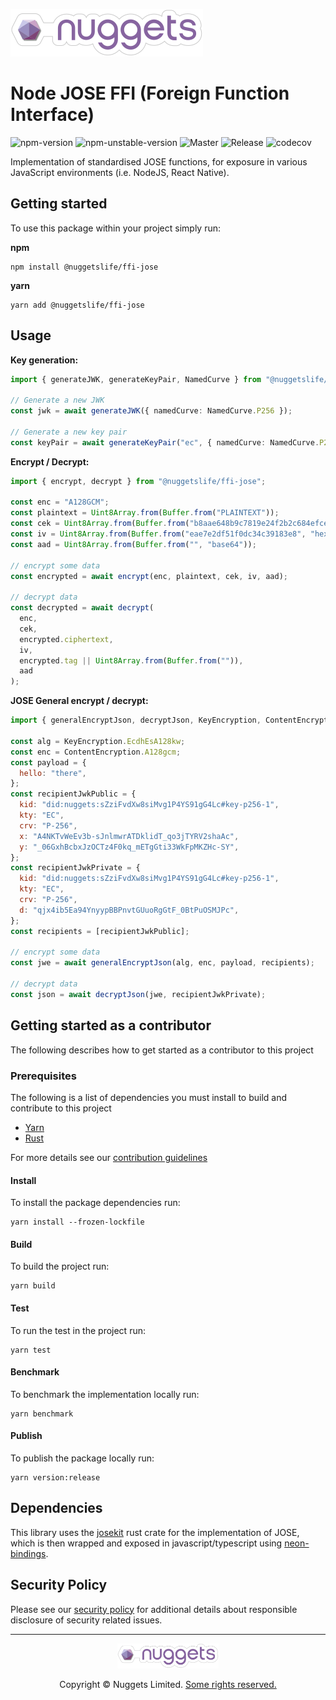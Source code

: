 [![Nuggets](./docs/assets/nuggets-logo.svg)](https://github.com/NuggetsLtd)

# Node JOSE FFI (Foreign Function Interface)

![npm-version](https://badgen.net/npm/v/@nuggetslife/ffi-jose)
![npm-unstable-version](https://badgen.net/npm/v/@nuggetslife/ffi-jose/unstable)
![Master](https://github.com/NuggetsLtd/ffi-jose/workflows/push-master/badge.svg)
![Release](https://github.com/NuggetsLtd/ffi-jose/workflows/push-release/badge.svg)
![codecov](https://codecov.io/gh/NuggetsLtd/ffi-jose/branch/master/graph/badge.svg)

Implementation of standardised JOSE functions, for exposure in various JavaScript environments (i.e. NodeJS, React
Native).

## Getting started

To use this package within your project simply run:

**npm**

```
npm install @nuggetslife/ffi-jose
```

**yarn**

```
yarn add @nuggetslife/ffi-jose
```

## Usage

<!-- See the [sample](./sample) directory for a runnable demo. -->

**Key generation:**

```typescript
import { generateJWK, generateKeyPair, NamedCurve } from "@nuggetslife/ffi-jose";

// Generate a new JWK
const jwk = await generateJWK({ namedCurve: NamedCurve.P256 });

// Generate a new key pair
const keyPair = await generateKeyPair("ec", { namedCurve: NamedCurve.P256 });
```

**Encrypt / Decrypt:**

```javascript
import { encrypt, decrypt } from "@nuggetslife/ffi-jose";

const enc = "A128GCM";
const plaintext = Uint8Array.from(Buffer.from("PLAINTEXT"));
const cek = Uint8Array.from(Buffer.from("b8aae648b9c7819e24f2b2c684efcef1", "hex"));
const iv = Uint8Array.from(Buffer.from("eae7e2df51f0dc34c39183e8", "hex"));
const aad = Uint8Array.from(Buffer.from("", "base64"));

// encrypt some data
const encrypted = await encrypt(enc, plaintext, cek, iv, aad);

// decrypt data
const decrypted = await decrypt(
  enc,
  cek,
  encrypted.ciphertext,
  iv,
  encrypted.tag || Uint8Array.from(Buffer.from("")),
  aad
);
```

**JOSE General encrypt / decrypt:**

```javascript
import { generalEncryptJson, decryptJson, KeyEncryption, ContentEncryption } from "@nuggetslife/ffi-jose";

const alg = KeyEncryption.EcdhEsA128kw;
const enc = ContentEncryption.A128gcm;
const payload = {
  hello: "there",
};
const recipientJwkPublic = {
  kid: "did:nuggets:sZziFvdXw8siMvg1P4YS91gG4Lc#key-p256-1",
  kty: "EC",
  crv: "P-256",
  x: "A4NKTvWeEv3b-sJnlmwrATDklidT_qo3jTYRV2shaAc",
  y: "_06GxhBcbxJzOCTz4F0kq_mETgGti33WkFpMKZHc-SY",
};
const recipientJwkPrivate = {
  kid: "did:nuggets:sZziFvdXw8siMvg1P4YS91gG4Lc#key-p256-1",
  kty: "EC",
  crv: "P-256",
  d: "qjx4ib5Ea94YnyypBBPnvtGUuoRgGtF_0BtPuOSMJPc",
};
const recipients = [recipientJwkPublic];

// encrypt some data
const jwe = await generalEncryptJson(alg, enc, payload, recipients);

// decrypt data
const json = await decryptJson(jwe, recipientJwkPrivate);
```

## Getting started as a contributor

The following describes how to get started as a contributor to this project

### Prerequisites

The following is a list of dependencies you must install to build and contribute to this project

- [Yarn](https://yarnpkg.com/)
- [Rust](https://www.rust-lang.org/)

For more details see our [contribution guidelines](./docs/CONTRIBUTING.md)

#### Install

To install the package dependencies run:

```
yarn install --frozen-lockfile
```

#### Build

To build the project run:

```
yarn build
```

#### Test

To run the test in the project run:

```
yarn test
```

#### Benchmark

To benchmark the implementation locally run:

```
yarn benchmark
```

#### Publish

To publish the package locally run:

```
yarn version:release
```

## Dependencies

This library uses the [josekit](https://crates.io/crates/josekit) rust crate for the implementation of JOSE, which is
then wrapped and exposed in javascript/typescript using [neon-bindings](https://github.com/neon-bindings/neon).

## Security Policy

Please see our [security policy](./SECURITY.md) for additional details about responsible disclosure of security related
issues.

---

<p align="center"><a href="https://nuggets.life" target="_blank"><img height="40px" src ="./docs/assets/nuggets-logo.svg"></a></p><p align="center">Copyright © Nuggets Limited. <a href="./LICENSE">Some rights reserved.</a></p>
